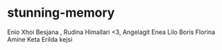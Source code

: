 # stunning-memory
Enio
Xhoi
Besjana
, Rudina Himallari <3, 
Angelagit
Enea Lilo
Boris
Florina
Amine Keta
Erilda
kejsi